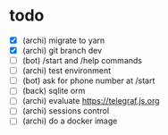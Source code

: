 # todo

- [X] (archi) migrate to yarn
- [X] (archi) git branch dev
- [ ] (bot) /start and /help commands
- [ ] (archi) test environment
- [ ] (bot) ask for phone number at /start
- [ ] (back) sqlite orm
- [ ] (archi) evaluate https://telegraf.js.org
- [ ] (archi) sessions control
- [ ] (archi) do a docker image
